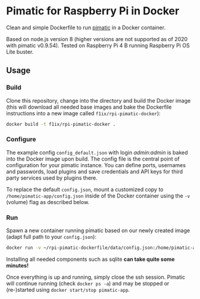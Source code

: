 # Pimatic for Raspberry Pi in Docker
Clean and simple Dockerfile to run [pimatic](https://pimatic.org/) in a Docker container.

Based on node.js version 8 (higher versions are not supported as of 2020 with pimatic v0.9.54). Tested on Raspberry Pi 4 B running Raspberry Pi OS Lite buster.

## Usage
### Build
Clone this repository, change into the directory and build the Docker image (this will download all needed base images and bake the Dockerfile instructions into a new image called `f1ix/rpi-pimatic-docker`):
```bash
docker build -t f1ix/rpi-pimatic-docker .
```

### Configure
The example config `config_default.json` with login *admin:admin* is baked into the Docker image upon build. The config file is the central point of configuration for your pimatic instance. You can define ports, usernames and passwords, load plugins and save credentials and API keys for third party services used by plugins there.

To replace the default `config.json`, mount a customized copy to `/home/pimatic-app/config.json` inside of the Docker container using the `-v` (volume) flag as described below.

### Run
Spawn a new container running pimatic based on our newly created image (adapt full path to your `config.json`):
```bash
docker run -v ~/rpi-pimatic-dockerfile/data/config.json:/home/pimatic-app/config.json --net=host --name=pimatic-app --restart unless-stopped f1ix/rpi-pimatic-docker
```
Installing all needed components such as sqlite **can take quite some minutes!**

Once everything is up and running, simply close the ssh session. Pimatic will continue running (check `docker ps -a`) and may be stopped or (re-)started using `docker start/stop pimatic-app`.
